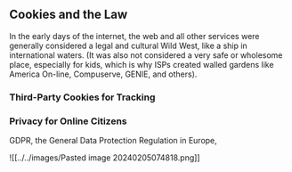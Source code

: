 ## Cookies and the Law

In the early days of the internet, the web and all other services were generally considered a legal and cultural Wild West, like a ship in international waters. (It was also not considered a very safe or wholesome place, especially for kids, which is why ISPs created walled gardens like America On-line, Compuserve, GENIE, and others). 

### Third-Party Cookies for Tracking


### Privacy for Online Citizens

GDPR, the General Data Protection Regulation in Europe,


![[../../images/Pasted image 20240205074818.png]]